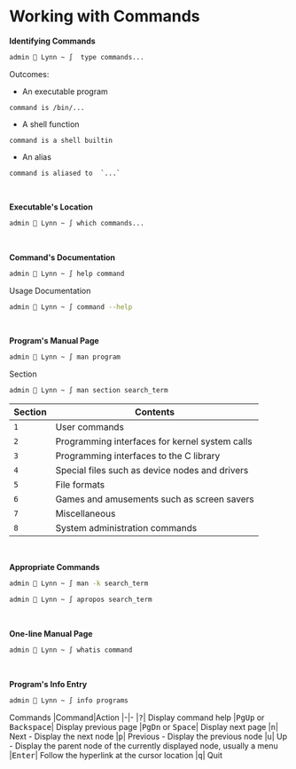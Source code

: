 # Working with Commands

**Identifying Commands**
```sh
admin  Lynn ~ ∫  type commands...
```
Outcomes:
- An executable program
```
command is /bin/...
```
- A shell function
```
command is a shell builtin
```
- An alias
``` 
command is aliased to  `...` 
```

<br />

**Executable's Location**
```sh
admin  Lynn ~ ∫ which commands...
```
<br />

**Command's Documentation**
```sh
admin  Lynn ~ ∫ help command
```
Usage Documentation
```sh
admin  Lynn ~ ∫ command --help
```
<br />

**Program's Manual Page**
```sh
admin  Lynn ~ ∫ man program
```
Section
```sh
admin  Lynn ~ ∫ man section search_term 
```
|Section|Contents|
|-|-|
|`1`| User commands|
|`2`|Programming interfaces for kernel system calls|
|`3`| Programming interfaces to the C library|
|`4`| Special files such as device nodes and drivers|
|`5`| File formats|
|`6`| Games and amusements such as screen savers|
|`7`| Miscellaneous| 
|`8`| System administration commands|
<br />

**Appropriate Commands**
```sh
admin  Lynn ~ ∫ man -k search_term
```
```sh
admin  Lynn ~ ∫ apropos search_term
```
<br />

**One-line Manual Page**
```sh
admin  Lynn ~ ∫ whatis command
```
<br />

**Program's Info Entry**
```sh
admin  Lynn ~ ∫ info programs
```
Commands
|Command|Action
|-|-
|<kbd>?</kbd>| Display command help
|<kbd>PgUp</kbd> or <kbd>Backspace</kbd>| Display previous page
|<kbd>PgDn</kbd> or <kbd>Space</kbd>| Display next page
|<kbd>n</kbd>| Next - Display the next node
|<kbd>p</kbd>| Previous - Display the previous node
|<kbd>u</kbd>| Up - Display the parent node of the currently displayed node, usually a menu
|<kbd>Enter</kbd>| Follow the hyperlink at the cursor location
|<kbd>q</kbd>| Quit
<br />